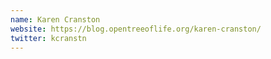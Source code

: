 ```yaml
---
name: Karen Cranston
website: https://blog.opentreeoflife.org/karen-cranston/
twitter: kcranstn
---
```

